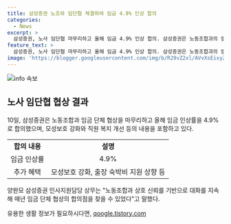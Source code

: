 ```yaml
---
title: 삼성증권 노조와 임단협 체결하여 임금 4.9% 인상 합의
categories:
  - News
excerpt: >
  삼성증권, 노사 임단협 마무리하고 올해 임금 4.9% 인상 합의. 삼성증권은 노동조합과의 임금 단체 협상을 성공적으로 마무리하고, 임금 4.9%의 합의에 이르렀다. 이로 인해 모성보호 강화 및 직원 복지 개선 등의 내용도 포함되었으며, 양조합과의 오랜 개별교섭을 통해 상호 신뢰를 바탕으로 갈등 없는 협상을 이룩했다. 삼성증권은 앞으로도 노동조합과 협력하여 회사의 성장을 위해 최선을 다할 것이라 밝혔다. (150자)
feature_text: >
  삼성증권, 노사 임단협 마무리하고 올해 임금 4.9% 인상 합의. 삼성증권은 노동조합과의 임금 단체 협상을 성공적으로 마무리하고, 임금 4.9%의 합의에 이르렀다. 이로 인해 모성보호 강화 및 직원 복지 개선 등의 내용도 포함되었으며, 양조합과의 오랜 개별교섭을 통해 상호 신뢰를 바탕으로 갈등 없는 협상을 이룩했다. 삼성증권은 앞으로도 노동조합과 협력하여 회사의 성장을 위해 최선을 다할 것이라 밝혔다. (150자)
image: 'https://blogger.googleusercontent.com/img/b/R29vZ2xl/AVvXsEixyZcFfHzMRdzZMjFBmAUKJYCLCGyLL1o632UiGVXcaFdKo_bkvkuCioo0uUKlGfBVcT3P84aROyZIXSBEx3Aw5nCQ3pTgDom1WDC4m8eifvWiAmWEEVb4x6G_l8C0QH225ldMjyaFvpxGEBGNO37VmDTDMHGhJPq73UglMfDca1-0aw/s1600/blogspot.png'
---
```


<p><img src="https://blogger.googleusercontent.com/img/b/R29vZ2xl/AVvXsEixyZcFfHzMRdzZMjFBmAUKJYCLCGyLL1o632UiGVXcaFdKo_bkvkuCioo0uUKlGfBVcT3P84aROyZIXSBEx3Aw5nCQ3pTgDom1WDC4m8eifvWiAmWEEVb4x6G_l8C0QH225ldMjyaFvpxGEBGNO37VmDTDMHGhJPq73UglMfDca1-0aw/s1600/blogspot.png" alt="info 속보" /></p>

<h2 data-ke-size="size26">노사 임단협 협상 결과</h2>

<p data-ke-size="size16">10일, 삼성증권은 노동조합과 임금 단체 협상을 마무리하고 올해 임금 인상률을 4.9%로 합의했으며, 모성보호 강화와 직원 복지 개선 등의 내용을 포함하고 있다.</p>

<table>
  <tbody>
    <tr>
      <td style="text-align: center; height: 17px;"><b>합의 내용</b></td>
      <td style="text-align: center; height: 17px;"><b>설명</b></td>
    </tr>
    <tr>
      <td style="text-align: center; height: 17px;">임금 인상률</td>
      <td style="text-align: center; height: 17px;">4.9%</td>
    </tr>
    <tr>
      <td style="text-align: center; height: 17px;">추가 혜택</td>
      <td style="text-align: center; height: 17px;">모성보호 강화, 출장 숙박비 지원 상향 등</td>
    </tr>
  </tbody>
</table>

<p data-ke-size="size16">양완모 삼성증권 인사지원담당 상무는 "노동조합과 상호 신뢰를 기반으로 대화를 지속해 매년 임금 단체 협상의 합의점을 찾을 수 있었다"고 말했다.</p>
유용한 생활 정보가 필요하시다면, <a href="https://qoogle.tistory.com" rel="dofollow">qoogle.tistory.com</a>


